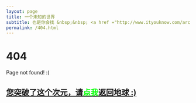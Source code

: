 ```yaml
---
layout: page
title: 一个未知的世界
subtitle: 也是你会找 &nbsp;&nbsp; <a href ="http://www.ityouknow.com/arch">架构</a>&nbsp;&nbsp; <a href ="http://www.ityouknow.com/life">生活故事</a>&nbsp;&nbsp; <a href ="http://www.ityouknow.com/jvm">JVM</a>
permalink: /404.html
---
```


# 404

Page not found! :(


<h2><a href="https://knightyu.github.io/">您突破了这个次元，请<span style="color:#00FF00">点我</span>返回地球 :)</a></h2>
